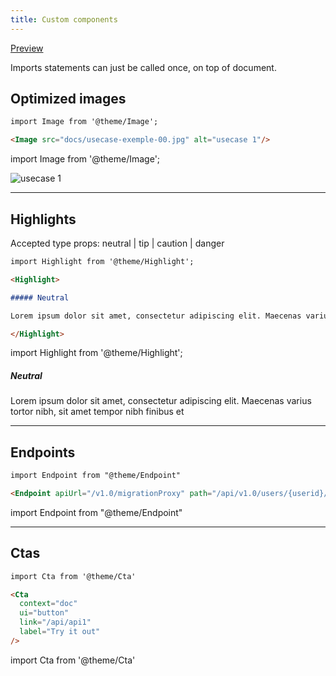 ```yaml
---
title: Custom components
---
```


[Preview](https://develop--s-money-documentation-site.netlify.app/docs/examples/custom-components)

Imports statements can just be called once, on top of document.

## Optimized images

```markdown
import Image from '@theme/Image';

<Image src="docs/usecase-exemple-00.jpg" alt="usecase 1"/>
```

import Image from '@theme/Image';

<Image src="docs/usecase-exemple-00.jpg" alt="usecase 1"/>

---

## Highlights

Accepted type props: neutral | tip | caution | danger

```markdown
import Highlight from '@theme/Highlight';

<Highlight>

##### Neutral

Lorem ipsum dolor sit amet, consectetur adipiscing elit. Maecenas varius tortor nibh, sit amet tempor nibh finibus et

</Highlight>
```

import Highlight from '@theme/Highlight';

<Highlight>

##### Neutral

Lorem ipsum dolor sit amet, consectetur adipiscing elit. Maecenas varius tortor nibh, sit amet tempor nibh finibus et

</Highlight>

---

## Endpoints

```markdown
import Endpoint from "@theme/Endpoint"

<Endpoint apiUrl="/v1.0/migrationProxy" path="/api​/v1.0​/users​/{userid}​/kyc​/identitycontrol" method="post"/>
```

import Endpoint from "@theme/Endpoint"

<Endpoint apiUrl="/v1.0/migrationProxy" path="/api​/v1.0​/users​/{userid}​/kyc​/identitycontrol" method="post"/>

---

## Ctas

```markdown
import Cta from '@theme/Cta'

<Cta
  context="doc"
  ui="button"
  link="/api/api1"
  label="Try it out"
/>
```

import Cta from '@theme/Cta'

<Cta
  context="doc"
  ui="button"
  link="/api/api1"
  label="Try it out"
/>
